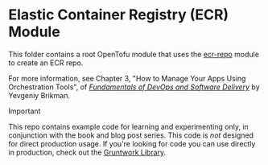 # Elastic Container Registry (ECR) Module

This folder contains a root OpenTofu module that uses the [ecr-repo](../../modules/ecr-repo) module to create an ECR
repo.

For more information, see Chapter 3, "How to Manage Your Apps Using Orchestration Tools", of
[_Fundamentals of DevOps and Software Delivery_](https://www.fundamentals-of-devops.com) by Yevgeniy Brikman.

> [!IMPORTANT]  
> This repo contains example code for learning and experimenting only, in conjunction with the book and blog post
> series. This code is _not_ designed for direct production usage. If you're looking for code you can use directly in
> production, check out the [Gruntwork Library](https://www.gruntwork.io/products/library).
